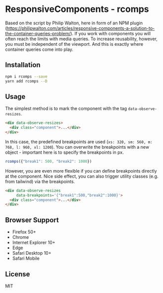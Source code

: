 # ResponsiveComponents - rcomps

Based on the script by Philip Walton, here in form of an NPM plugin (https://philipwalton.com/articles/responsive-components-a-solution-to-the-container-queries-problem/). If you work with components you will often reach the limits with media queries. To increase reusability, however, you must be independent of the viewport. And this is exactly where container queries come into play.

## Installation
```bash
npm i rcomps --save
yarn add rcomps --D
```

## Usage
The simplest method is to mark the component with the tag `data-observe-resizes`.

```html
<div data-observe-resizes>
  <div class="component">...</div>
</div>
```
In this case, the predefined breakpoints are used (`xs: 320, sm: 560, m: 768, l: 960, xl: 1200`). You can overwrite the breakpoints with a new object - important here is to specify the breakpoints in px.

```js
rcomps({"break1": 500, "break2": 1000})
```

However, you are even more flexible if you can define breakpoints directly at the component. Nice side effect, you can also trigger utility classes (e.g. from tailwind) via the breakpoints.

```html
<div data-observe-resizes
     data-breakpoints='{"break1":500,"break2":1000}'>
  <div class="component">...</div>
</div>
```

## Browser Support
- Firefox 50+
- Chrome
- Internet Explorer 10+ 
- Edge 
- Safari Desktop 10+
- Safari Mobile

## License
MIT